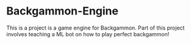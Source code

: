 # Backgammon-Engine

This is a project is a game engine for Backgammon. Part of this project involves teaching a ML bot on how to play perfect backgammon!


